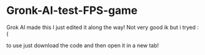 # Gronk-AI-test-FPS-game
Grok AI made this I just edited it along the way!
Not very good ik but i tryed :(


to use just download the code and then open it in a new tab!

